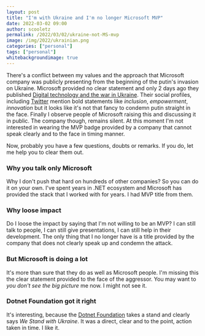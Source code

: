 ```yaml
---
layout: post
title: "I'm with Ukraine and I'm no longer Microsoft MVP"
date: 2022-03-02 09:00
author: scooletz
permalink: /2022/03/02/ukraine-not-MS-mvp
image: /img/2022/ukrainian.png
categories: ["personal"]
tags: ["personal"]
whitebackgroundimage: true
---
```


There's a conflict between my values and the approach that Microsoft company was publicly presenting from the beginning of the putin's invasion on Ukraine. Microsoft provided no clear statement and only 2 days ago they published [Digital technology and the war in Ukraine](https://blogs.microsoft.com/on-the-issues/2022/02/28/ukraine-russia-digital-war-cyberattacks). Their social profiles, including [Twitter](https://twitter.com/microsoft) mention bold statements like _inclusion_, _empowerment_, _innovation_ but it looks like it's not that fancy to condemn putin straight in the face. Finally I observe people of Microsoft raising this and discussing it in public. The company though, remains silent. At this moment I'm not interested in wearing the MVP badge provided by a company that cannot speak clearly and to the face in timing manner.

Now, probably you have a few questions, doubts or remarks. If you do, let me help you to clear them out.

### Why you talk only Microsoft

Why I don't push that hard on hundreds of other companies? So you can do it on your own. I've spent years in .NET ecosystem and Microsoft has provided the stack that I worked with for years. I had MVP title from them.

### Why loose impact

Do I loose the impact by saying that I'm not willing to be an MVP? I can still talk to people, I can still give presentations, I can still help in their development. The only thing that I no longer have is a title provided by the company that does not clearly speak up and condemn the attack.

### But Microsoft is doing a lot

It's more than sure that they do as well as Microsoft people. I'm missing this the clear statement provided to the face of the aggressor. You may want to  _you don't see the big picture_ me now. I might not see it.

### Dotnet Foundation got it right

It's interesting, because the [Dotnet Foundation](https://dotnetfoundation.org/) takes a stand and clearly says _We Stand with Ukraine_. It was a direct, clear and to the point, action taken in time. I like it.
